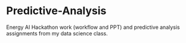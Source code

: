 # Predictive-Analysis

Energy AI Hackathon work (workflow and PPT) and predictive analysis assignments from my data science class.

